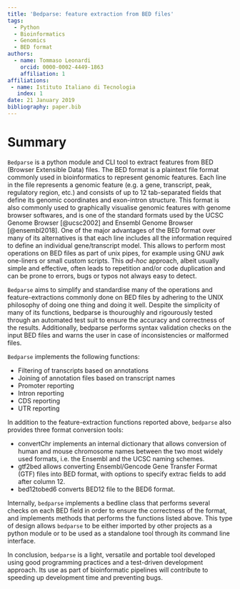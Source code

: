 ```yaml
---
title: 'Bedparse: feature extraction from BED files'
tags:
  - Python
  - Bioinformatics
  - Genomics
  - BED format
authors:
  - name: Tommaso Leonardi
    orcid: 0000-0002-4449-1863
    affiliation: 1
affiliations:
 - name: Istituto Italiano di Tecnologia
   index: 1
date: 21 January 2019
bibliography: paper.bib
---
```


# Summary
``Bedparse`` is a python module and CLI tool to extract features from BED (Browser Extensible Data) files.
The BED format is a plaintext file format commonly used in bioinformatics to represent genomic features. Each line in the file represents a genomic feature (e.g. a gene, transcript, peak, regulatory region, etc.) and consists of up to 12 tab-separated fields that define its genomic coordinates and exon-intron structure. This format is also commonly used to graphically visualise genomic features with genome browser softwares, and is one of the standard formats used by the UCSC Genome Browser [@ucsc2002] and Ensembl Genome Browser [@ensembl2018]. 
One of the major advantages of the BED format over many of its alternatives is that each line includes all the information required to define an individual gene/transcript model. This allows to perform most operations on BED files as part of unix pipes, for example using GNU awk one-liners or small custom scripts. This _ad-hoc_ approach, albeit usually simple and effective, often leads to repetition and/or code duplication and can be prone to errors, bugs or typos not always easy to detect.

``Bedparse`` aims to simplify and standardise many of the operations and feature-extractions commonly done on BED files by adhering to the UNIX philosophy of doing one thing and doing it well. Despite the simplicity of many of its functions, bedparse is thouroughly and rigourously tested through an automated test suit to ensure the accuracy and correctness of the results. Additionally, bedparse performs syntax validation checks on the input BED files and warns the user in case of inconsistencies or malformed files.

``Bedparse`` implements the following functions:
* Filtering of transcripts based on annotations
* Joining of annotation files based on transcript names
* Promoter reporting
* Intron reporting
* CDS reporting
* UTR reporting 

In addition to the feature-extraction functions reported above, ``bedparse`` also provides three format conversion tools:
* convertChr implements an internal dictionary that allows conversion of human and mouse chromosome names between the two most widely used formats, i.e. the Ensembl and the UCSC naming schemes.
* gtf2bed allows converting Ensembl/Gencode Gene Transfer Format (GTF) files into BED format, with options to specify extrac fields to add after column 12.
* bed12tobed6 converts BED12 file to the BED6 format.

Internally, ``bedparse`` implements a bedline class that performs several checks on each BED field in order to ensure the correctness of the format, and implements methods that performs the functions listed above. This type of design allows ``bedparse`` to be either imported by other projects as a python module or to be used as a standalone tool through its command line interface.

In conclusion, ``bedparse`` is a light, versatile and portable tool developed using good programming practices and a test-driven development approach. Its use as part of bioinformatic pipelines will contribute to speeding up development time and preventing bugs.
